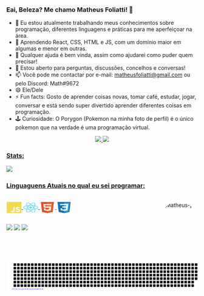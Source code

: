### Eai, Beleza? Me chamo Matheus Foliatti! 👋


- 🔭 Eu estou atualmente trabalhando meus conhecimentos sobre programação, diferentes linguagens e práticas para me aperfeiçoar na área.
- 🌱 Aprendendo React, CSS, HTML e JS, com um domínio maior em algumas e menor em outras.
- 🤔 Qualquer ajuda é bem vinda, assim como ajudarei como puder quem precisar!
- 💬 Estou aberto para perguntas, discussões, concelhos e conversas!
- 📫 Você pode me contactar por e-mail: matheusfoliatti@gmail.com ou pelo Discord: Math#9672
- 😄 Ele/Dele
- ⚡ Fun facts: Gosto de aprender coisas novas, tomar café, estudar, jogar, conversar e está sendo super divertido aprender diferentes coisas em programação.
- 🕹️ Curiosidade: O Porygon (Pokemon na minha foto de perfil) é o único pokemon que na verdade é uma programação virtual.

<div align="center">
  <a href="https://github.com/MatheusFoliatti">
  <img height="180em" src="https://github-readme-stats.vercel.app/api?username=MatheusFoliatti&show_icons=true&theme=merko&include_all_commits=true&count_private=true"/>
  <img height="180em" src="https://github-readme-stats.vercel.app/api/top-langs/?username=MatheusFoliatti&layout=compact&langs_count=7&theme=merko"/>
</div>

### Stats:

<img src="https://komarev.com/ghpvc/?username=MatheusFoliatti&label=Profile%20views&color=0e75b6&style=flat">

### Linguaguens Atuais no qual eu sei programar: 
  
<div style="display: inline_block"><br>
  <img align="center" alt="Matheus-Js" height="30" width="40" src="https://raw.githubusercontent.com/devicons/devicon/master/icons/javascript/javascript-plain.svg">
  <img align="center" alt="Matheus-React" height="30" width="40" src="https://raw.githubusercontent.com/devicons/devicon/master/icons/react/react-original.svg">
  <img align="center" alt="Matheus-HTML" height="30" width="40" src="https://raw.githubusercontent.com/devicons/devicon/master/icons/html5/html5-original.svg">
  <img align="center" alt="Matheus-CSS" height="30" width="40" src="https://raw.githubusercontent.com/devicons/devicon/master/icons/css3/css3-original.svg">
  <img align="right" alt="Matheus-pic" height="150" style="border-radius:50px;" src="https://encrypted-tbn0.gstatic.com/images?q=tbn:ANd9GcQqy0sbs-B-VU1vALKvNLM89dh8d7V-SHsc3A&usqp=CAU">
</div>
  
  ##
  
<div> 
  <a href="https://instagram.com/foliattimatheus" target="_blank"><img src="https://img.shields.io/badge/-Instagram-%23E4405F?style=for-the-badge&logo=instagram&logoColor=white" target="_blank"></a>
   <a href="https://discord.gg" target="_blank"><img src="https://img.shields.io/badge/Discord-7289DA?style=for-the-badge&logo=discord&logoColor=white" target="_blank"></a> 
  <a href = "mailto:matheusfoliatti@gmail.com"><img src="https://img.shields.io/badge/-Gmail-%23333?style=for-the-badge&logo=gmail&logoColor=white" target="_blank"></a>
  
![gitartwork](gitartwork.svg)
  
</div>
